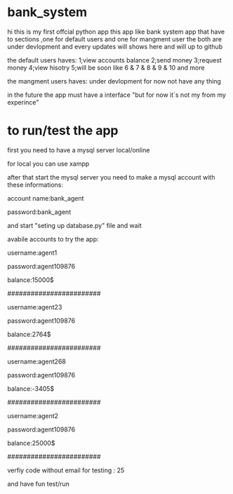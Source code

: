 # bank_system

hi this is my first offcial python app
this app like bank system app
that have to sections ,one for default users and one for mangment user
the both are under devlopment and every updates will shows here and will up to github

the default users haves:
1;view accounts balance
2;send money
3;request money
4;view hisotry
5;will be soon like 6 & 7 & 8 & 9 & 10 and more

the mangment users haves:
under devlopment for now not have any thing 

in the future the app must have a interface "but for now it`s not my from my experince"

# to run/test the app
first you need to have a mysql server local/online

for local you can use xampp

after that start the mysql server you need to make a mysql account with these informations:

account name:bank_agent

password:bank_agent

and start "seting up database.py" file and wait

avabile accounts to try the app:

username:agent1

password:agent109876

balance:15000$

########################

username:agent23

password:agent109876

balance:2764$

########################

username:agent268

password:agent109876

balance:-3405$

########################

username:agent2

password:agent109876

balance:25000$

########################

verfiy code without email for testing : 25

and have fun test/run
